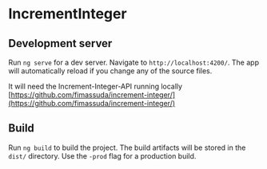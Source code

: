 # IncrementInteger

## Development server
Run `ng serve` for a dev server. Navigate to `http://localhost:4200/`. The app will automatically reload if you change any of the source files.

It will need the Increment-Integer-API running locally
[https://github.com/fimassuda/increment-integer/](https://github.com/fimassuda/increment-integer/)

## Build

Run `ng build` to build the project. The build artifacts will be stored in the `dist/` directory. Use the `-prod` flag for a production build.
